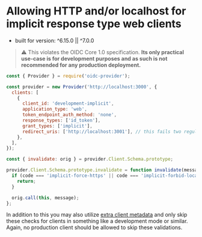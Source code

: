 # Allowing HTTP and/or localhost for implicit response type web clients

- built for version: ^6.15.0 || ^7.0.0

> ⚠️ This violates the OIDC Core 1.0 specification. **Its only practical use-case is for development purposes and as such is not recommended
> for any production deployment.**

```js
const { Provider } = require('oidc-provider');

const provider = new Provider('http://localhost:3000', {
  clients: [
    {
      client_id: 'development-implicit',
      application_type: 'web',
      token_endpoint_auth_method: 'none',
      response_types: ['id_token'],
      grant_types: ['implicit'],
      redirect_uris: ['http://localhost:3001'], // this fails two regular validations http: and localhost
    },
  ],
});

const { invalidate: orig } = provider.Client.Schema.prototype;

provider.Client.Schema.prototype.invalidate = function invalidate(message, code) {
  if (code === 'implicit-force-https' || code === 'implicit-forbid-localhost') {
    return;
  }

  orig.call(this, message);
};
```

In addition to this you may also utilize
[extra client metadata](https://github.com/panva/node-oidc-provider/blob/v7.x/docs/README.md#extraclientmetadata)
and only skip these checks for clients in something like a development mode or similar. Again, no
production client should be allowed to skip these validations.
